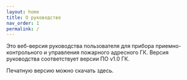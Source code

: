 ```yaml
---
layout: home
title: О руководстве
nav_order: 1
permalink: /
---
```


Это веб-версия руководства пользователя для прибора приемно-контрольного и управления пожарного адресного ГК.
Версия руководства соответствует версии ПО v1.0 ГК.

Печатную версию можно скачать здесь.
